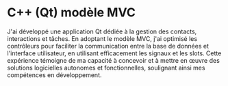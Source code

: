 # C++ (Qt) modèle MVC
J'ai développé une application Qt dédiée à la gestion des contacts,
interactions et tâches. En adoptant le modèle MVC, j'ai optimisé les
contrôleurs pour faciliter la communication entre la base de données et
l'interface utilisateur, en utilisant efficacement les signaux et les slots. Cette
expérience témoigne de ma capacité à concevoir et à mettre en œuvre des
solutions logicielles autonomes et fonctionnelles, soulignant ainsi mes
compétences en développement.
